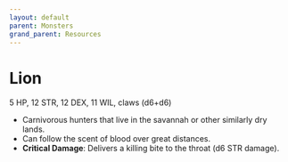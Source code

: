 ```yaml
---
layout: default
parent: Monsters
grand_parent: Resources
---
```


# Lion

5 HP, 12 STR, 12 DEX, 11 WIL, claws (d6+d6)

- Carnivorous hunters that live in the savannah or other similarly dry lands.
- Can follow the scent of blood over great distances.
- **Critical Damage**: Delivers a killing bite to the throat (d6 STR damage). 
